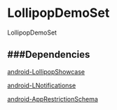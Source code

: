 LollipopDemoSet
===============

LollipopDemoSet


###Dependencies
------
[android-LollipopShowcase](https://github.com/mikepenz/Android-LollipopShowcase)

[android-LNotificationse](https://github.com/googlesamples/android-LNotifications)

[android-AppRestrictionSchema](https://github.com/googlesamples/android-AppRestrictionSchema)

